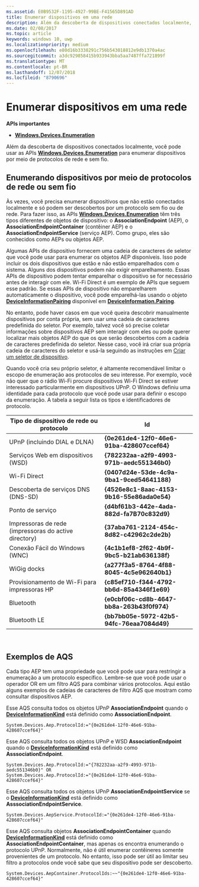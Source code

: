 ```yaml
---
ms.assetid: E0B9532F-1195-4927-99BE-F41565D891AD
title: Enumerar dispositivos em uma rede
description: Além da descoberta de dispositivos conectados localmente, você pode usar as APIs Windows.Devices.Enumeration para enumerar dispositivos por meio de protocolos de rede e sem fio.
ms.date: 02/08/2017
ms.topic: article
keywords: windows 10, uwp
ms.localizationpriority: medium
ms.openlocfilehash: e80d16b3338291c756b543018812e9db1370a4ac
ms.sourcegitcommit: a3dc929858415b933943bba5aa7487ffa721899f
ms.translationtype: MT
ms.contentlocale: pt-BR
ms.lasthandoff: 12/07/2018
ms.locfileid: "8790696"
---
```

# <a name="enumerate-devices-over-a-network"></a>Enumerar dispositivos em uma rede



**APIs importantes**

- [**Windows.Devices.Enumeration**](https://docs.microsoft.com/en-us/uwp/api/Windows.Devices.Enumeration)

Além da descoberta de dispositivos conectados localmente, você pode usar as APIs [**Windows.Devices.Enumeration**](https://msdn.microsoft.com/library/windows/apps/BR225459) para enumerar dispositivos por meio de protocolos de rede e sem fio.

## <a name="enumerating-devices-over-networked-or-wireless-protocols"></a>Enumerando dispositivos por meio de protocolos de rede ou sem fio

Às vezes, você precisa enumerar dispositivos que não estão conectados localmente e só podem ser descobertos por um protocolo sem fio ou de rede. Para fazer isso, as APIs [**Windows.Devices.Enumeration**](https://msdn.microsoft.com/library/windows/apps/BR225459) têm três tipos diferentes de objetos de dispositivo: o **AssociationEndpoint** (AEP), o **AssociationEndpointContainer** (contêiner AEP) e o **AssociationEndpointService** (serviço AEP). Como grupo, eles são conhecidos como AEPs ou objetos AEP.

Algumas APIs de dispositivo fornecem uma cadeia de caracteres de seletor que você pode usar para enumerar os objetos AEP disponíveis. Isso pode incluir os dois dispositivos que estão e não estão emparelhados com o sistema. Alguns dos dispositivos podem não exigir emparelhamento. Essas APIs de dispositivo podem tentar emparelhar o dispositivo se for necessário antes de interagir com ele. Wi-Fi Direct é um exemplo de APIs que seguem esse padrão. Se essas APIs de dispositivo não emparelharem automaticamente o dispositivo, você pode emparelhá-las usando o objeto [**DeviceInformationPairing**](https://msdn.microsoft.com/library/windows/apps/Mt168396) disponível em [**DeviceInformation.Pairing**](https://msdn.microsoft.com/library/windows/apps/Dn705960).

No entanto, pode haver casos em que você queira descobrir manualmente dispositivos por conta própria, sem usar uma cadeia de caracteres predefinida do seletor. Por exemplo, talvez você só precise coletar informações sobre dispositivos AEP sem interagir com eles ou pode querer localizar mais objetos AEP do que os que serão descobertos com a cadeia de caracteres predefinida do seletor. Nesse caso, você irá criar sua própria cadeia de caracteres do seletor e usá-la seguindo as instruções em [Criar um seletor de dispositivo](build-a-device-selector.md).

Quando você cria seu próprio seletor, é altamente recomendável limitar o escopo de enumeração aos protocolos de seu interesse. Por exemplo, você não quer que o rádio Wi-Fi procure dispositivos Wi-Fi Direct se estiver interessado particularmente em dispositivos UPnP. O Windows definiu uma identidade para cada protocolo que você pode usar para definir o escopo da enumeração. A tabela a seguir lista os tipos e identificadores de protocolo.

| Tipo de dispositivo de rede ou protocolo              | Id                                         |
|----------------------------------------------|--------------------------------------------|
| UPnP (incluindo DIAL e DLNA)               | **{0e261de4-12f0-46e6-91ba-428607ccef64}** |
| Serviços Web em dispositivos (WSD)                | **{782232aa-a2f9-4993-971b-aedc551346b0}** |
| Wi-Fi Direct                                 | **{0407d24e-53de-4c9a-9ba1-9ced54641188}** |
| Descoberta de serviços DNS (DNS-SD)               | **{4526e8c1-8aac-4153-9b16-55e86ada0e54}** |
| Ponto de serviço                             | **{d4bf61b3-442e-4ada-882d-fa7B70c832d9}** |
| Impressoras de rede (impressoras do active directory) | **{37aba761-2124-454c-8d82-c42962c2de2b}** |
| Conexão Fácil do Windows (WNC)                    | **{4c1b1ef8-2f62-4b9f-9bc5-b21ab636138f}** |
| WiGig docks                                  | **{a277f3a5-8764-4f88-8045-4c5e962640b1}** |
| Provisionamento de Wi-Fi para impressoras HP           | **{c85ef710-f344-4792-bb6d-85a4346f1e69}** |
| Bluetooth                                    | **{e0cbf06c-cd8b-4647-bb8a-263b43f0f974}** |
| Bluetooth LE                                 | **{bb7bb05e-5972-42b5-94fc-76eaa7084d49}** |

 

## <a name="aqs-examples"></a>Exemplos de AQS

Cada tipo AEP tem uma propriedade que você pode usar para restringir a enumeração a um protocolo específico. Lembre-se que você pode usar o operador OR em um filtro AQS para combinar vários protocolos. Aqui estão alguns exemplos de cadeias de caracteres de filtro AQS que mostram como consultar dispositivos AEP.

Esse AQS consulta todos os objetos UPnP **AssociationEndpoint** quando o [**DeviceInformationKind**](https://msdn.microsoft.com/library/windows/apps/Dn948991) está definido como **AsssociationEndpoint**.

``` syntax
System.Devices.Aep.ProtocolId:="{0e261de4-12f0-46e6-91ba-428607ccef64}"
```

Esse AQS consulta todos os objetos UPnP e WSD **AssociationEndpoint** quando o [**DeviceInformationKind**](https://msdn.microsoft.com/library/windows/apps/Dn948991) está definido como **AsssociationEndpoint**.

``` syntax
System.Devices.Aep.ProtocolId:="{782232aa-a2f9-4993-971b-aedc551346b0}" OR
System.Devices.Aep.ProtocolId:="{0e261de4-12f0-46e6-91ba-428607ccef64}"
```

Esse AQS consulta todos os objetos UPnP **AssociationEndpointService** se o [**DeviceInformationKind**](https://msdn.microsoft.com/library/windows/apps/Dn948991) está definido como **AsssociationEndpointService**.

``` syntax
System.Devices.AepService.ProtocolId:="{0e261de4-12f0-46e6-91ba-428607ccef64}"
```

Esse AQS consulta objetos **AssociationEndpointContainer** quando [**DeviceInformationKind**](https://msdn.microsoft.com/library/windows/apps/Dn948991) está definido como **AssociationEndpointContainer**, mas apenas os encontra enumerando o protocolo UPnP. Normalmente, não é útil enumerar contêineres somente provenientes de um protocolo. No entanto, isso pode ser útil ao limitar seu filtro a protocolos onde você sabe que seu dispositivo pode ser descoberto.

``` syntax
System.Devices.AepContainer.ProtocolIds:~~"{0e261de4-12f0-46e6-91ba-428607ccef64}"
```

 

 
